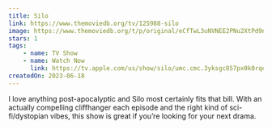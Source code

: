 ```yaml
---
title: Silo
link: https://www.themoviedb.org/tv/125988-silo
image: https://www.themoviedb.org/t/p/original/eCfTwL3uNVNEE2PNu2XtPd9neMZ.jpg
stars: 1
tags:
    - name: TV Show
    - name: Watch Now
      link: https://tv.apple.com/us/show/silo/umc.cmc.3yksgc857px0k0rqe5zd4jice
createdOn: 2023-06-18
---
```


I love anything post-apocalyptic and Silo most certainly fits that bill. With an actually compelling cliffhanger each episode and the right kind of sci-fi/dystopian vibes, this show is great if you’re looking for your next drama.
